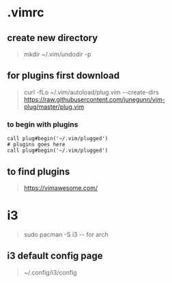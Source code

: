 # .vimrc

## create new directory 
> mkdir  ~/.vim/undodir -p

## for plugins first download
> curl -fLo ~/.vim/autoload/plug.vim --create-dirs \
    https://raw.githubusercontent.com/junegunn/vim-plug/master/plug.vim
    
### to begin with plugins
```vim
call plug#begin('~/.vim/plugged')
# plugins goes here
call plug#begin('~/.vim/plugged')
```

## to find plugins
> https://vimawesome.com/

# i3
> sudo pacman -S i3 -- for arch
## i3 default config page
> ~/.config/i3/config
